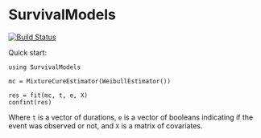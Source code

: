 # SurvivalModels

[![Build Status](https://github.com/aidanlsb/SurvivalModels.jl/actions/workflows/CI.yml/badge.svg?branch=main)](https://github.com/aidanlsb/SurvivalModels.jl/actions/workflows/CI.yml?query=branch%3Amain)

Quick start:
```
using SurvivalModels

mc = MixtureCureEstimator(WeibullEstimator())

res = fit(mc, t, e, X)
confint(res)
```

Where `t` is a vector of durations, `e` is a vector of booleans indicating if the event was observed or not, and `X` is a matrix of covariates.
